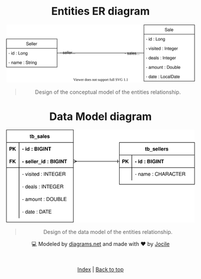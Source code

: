 <div align="center" id="top">

&#xa0;

</div>
<div align="center">

<h1>Entities ER diagram</h1>

![](EntitiesERDiagram.drawio.svg)

> Design of the conceptual model of the entities relationship.

<h1>Data Model diagram</h1>

![](DataModel.drawio.svg)

> Design of the data model of the entities relationship.

:computer: Modeled by [diagrams.net](https://github.com/jocile/Modeling) and made with :heart: by <a href="https://github.com/jocile" target="_blank">Jocile</a>

&#xa0;

[Index](https://github.com/jocile/sales-dashboard) | <a href="#top">Back to top</a>

</div>
